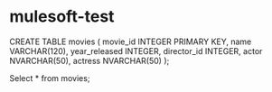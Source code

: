 # mulesoft-test

CREATE TABLE movies (
   movie_id INTEGER PRIMARY KEY,
   name VARCHAR(120),
   year_released INTEGER,
   director_id INTEGER,
   actor NVARCHAR(50),
   actress NVARCHAR(50)
);

Select * from movies;

